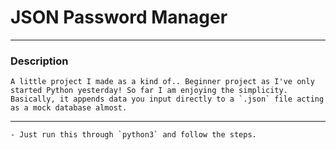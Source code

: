 # JSON Password Manager
-------
### Description
    A little project I made as a kind of.. Beginner project as I've only started Python yesterday! So far I am enjoying the simplicity.
    Basically, it appends data you input directly to a `.json` file acting as a mock database almost.
-------
    - Just run this through `python3` and follow the steps.